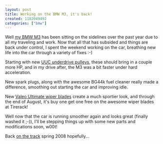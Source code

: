 ```yaml
--- 
layout: post
title: Working on the BMW M3, it's back!
created: 1182049492
categories: ["bmw"]
---
```

Well <a href="http://tedserbinski.com/bmw.html">my BMW M3</a> has been sitting on the sidelines over the past year due to all my traveling and work. Now that all that has subsided and things are back under control, I spent the weekend working on the car, breathing new life into the car through a variety of fixes :-)

Starting with new <a href="http://www.uucmotorwerks.com/udp/">UUC underdrive pulleys</a>, these should bring in a couple more HP, and in my drive after, the M3 was a bit faster under hard acceleration.

New spark plugs, along with the awesome BG44k fuel cleaner really made a difference, smoothing out starting the car and improving idle. 

New <a href="http://www.tirerack.com/accessories/valeo/ultimate.jsp">Valeo Ultimate wiper blades</a> create a much sportier look, and through the end of August, it's buy one get one free on the awesome wiper blades at Tirerack!

Well now that the car is running smoother again and looks great (finally washed it ;-)), I'll be stepping things up with some new parts and modifications soon, w00t!

Back <a href="http://www.flickr.com/photos/tedserbinski/183083861/">on the track</a> spring 2008 hopefully...
